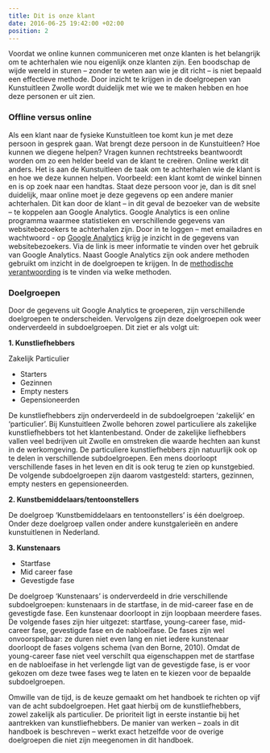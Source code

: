 ```yaml
---
title: Dit is onze klant
date: 2016-06-25 19:42:00 +02:00
position: 2
---
```


Voordat we online kunnen communiceren met onze klanten is het belangrijk om te achterhalen wie nou eigenlijk onze klanten zijn. Een boodschap de wijde wereld in sturen – zonder te weten aan wie je dit richt – is niet bepaald een effectieve methode. Door inzicht te krijgen in de doelgroepen van Kunstuitleen Zwolle wordt duidelijk met wie we te maken hebben en hoe deze personen er uit zien.  

### Offline versus online
Als een klant naar de fysieke Kunstuitleen toe komt kun je met deze persoon in gesprek gaan. Wat brengt deze persoon in de Kunstuitleen? Hoe kunnen we diegene helpen? Vragen kunnen rechtstreeks beantwoordt worden om zo een helder beeld van de klant te creëren. Online werkt dit anders. Het is aan de Kunstuitleen de taak om te achterhalen wie de klant is en hoe we deze kunnen helpen. Voorbeeld: een klant komt de winkel binnen en is op zoek naar een handtas. Staat deze persoon voor je, dan is dit snel duidelijk, maar online moet je deze gegevens op een andere manier achterhalen. Dit kan door de klant – in dit geval de bezoeker van de website – te koppelen aan Google Analytics. Google Analytics is een online programma waarmee statistieken en verschillende gegevens van websitebezoekers te achterhalen zijn. Door in te loggen – met emailadres en wachtwoord - op [Google Analytics](http://www.google.nl/intl/nl/analytics/) krijg je inzicht in de gegevens van websitebezoekers. Via de link is meer informatie te vinden over het gebruik van Google Analytics.  Naast Google Analytics zijn ook andere methoden gebruikt om inzicht in de doelgroepen te krijgen. In de [methodische verantwoording](http://hndbk.siteleaf.net/weten/methodische-verantwoording/) is te vinden via welke methoden. 

### Doelgroepen
Door de gegevens uit Google Analytics te groeperen, zijn verschillende doelgroepen te onderscheiden. Vervolgens zijn deze doelgroepen ook weer onderverdeeld in subdoelgroepen. Dit ziet er als volgt uit: 

**1. Kunstliefhebbers** 

Zakelijk 
Particulier
 
* Starters
* Gezinnen
* Empty nesters
* Gepensioneerden

De kunstliefhebbers zijn onderverdeeld in de subdoelgroepen ‘zakelijk’ en ‘particulier’. Bij Kunstuitleen Zwolle behoren zowel particuliere als zakelijke kunstliefhebbers tot het klantenbestand. Onder de zakelijke liefhebbers vallen veel bedrijven uit Zwolle en omstreken die waarde hechten aan kunst in de werkomgeving. De particuliere kunstliefhebbers zijn natuurlijk ook op te delen in verschillende subdoelgroepen. Een mens doorloopt verschillende fases in het leven en dit is ook terug te zien op kunstgebied. De volgende subdoelgroepen zijn daarom vastgesteld: starters, gezinnen, empty nesters en gepensioneerden. 

**2. Kunstbemiddelaars/tentoonstellers** 

De doelgroep ‘Kunstbemiddelaars en tentoonstellers’ is één doelgroep. Onder deze doelgroep vallen onder andere kunstgalerieën en andere kunstuitlenen in Nederland. 

**3. Kunstenaars** 

* Startfase
* Mid career fase 
* Gevestigde fase

De doelgroep ‘Kunstenaars’ is onderverdeeld in drie verschillende subdoelgroepen: kunstenaars in de startfase, in de mid-career fase en de gevestigde fase. Een kunstenaar doorloopt in zijn loopbaan meerdere fases. De volgende fases zijn hier uitgezet: startfase, young-career fase, mid-career fase, gevestigde fase en de nabloeifase. De fases zijn wel onvoorspelbaar: ze duren niet even lang en niet iedere kunstenaar doorloopt de fases volgens schema (van den Borne, 2010). Omdat de young-career fase niet veel verschilt qua eigenschappen met de startfase en de nabloeifase in het verlengde ligt van de gevestigde fase, is er voor gekozen om deze twee fases weg te laten en te kiezen voor de bepaalde subdoelgroepen. 

Omwille van de tijd, is de keuze gemaakt om het handboek te richten op vijf van de acht subdoelgroepen. Het gaat hierbij om de kunstliefhebbers, zowel zakelijk als particulier. De prioriteit ligt in eerste instantie bij het aantrekken van kunstliefhebbers. De manier van werken – zoals in dit handboek is beschreven – werkt exact hetzelfde voor de overige doelgroepen die niet zijn meegenomen in dit handboek. 

